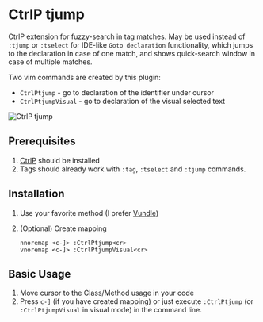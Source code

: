 # CtrlP tjump

CtrlP extension for fuzzy-search in tag matches.
May be used instead of `:tjump` or `:tselect` for IDE-like `Goto declaration` functionality,
which jumps to the declaration in case of one match, and shows quick-search window in case of multiple matches.

Two vim commands are created by this plugin:

* `CtrlPtjump` - go to declaration of the identifier under cursor
* `CtrlPtjumpVisual` - go to declaration of the visual selected text

![CtrlP tjump][1]

## Prerequisites

1. [CtrlP][2] should be installed
2. Tags should already work with `:tag`, `:tselect` and `:tjump` commands.

## Installation

1.  Use your favorite method (I prefer [Vundle][3])
2. (Optional) Create mapping

    ```
    nnoremap <c-]> :CtrlPtjump<cr>
    vnoremap <c-]> :CtrlPtjumpVisual<cr>
    ```

## Basic Usage

1. Move cursor to the Class/Method usage in your code
2. Press `c-]` (if you have created mapping) or just execute `:CtrlPtjump`
(or `:CtrlPtjumpVisual` in visual mode) in the command line.

[1]: http://i.imgur.com/1UrMOpd.png
[2]: https://github.com/kien/ctrlp.vim
[3]: https://github.com/gmarik/vundle
